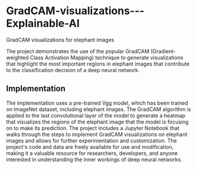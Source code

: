 # GradCAM-visualizations---Explainable-AI
GradCAM visualizations for elephant images

The project demonstrates the use of the popular GradCAM (Gradient-weighted Class Activation Mapping) technique to generate visualizations that highlight the most important regions in elephant images that contribute to the classification decision of a deep neural network. 

## Implementation
The implementation uses a pre-trained Vgg model, which has been trained on ImageNet dataset, including elephant images. The GradCAM algorithm is applied to the last convolutional layer of the model to generate a heatmap that visualizes the regions of the elephant image that the model is focusing on to make its prediction. The project includes a Jupyter Notebook that walks through the steps to implement GradCAM visualizations on elephant images and allows for further experimentation and customization. The project's code and data are freely available for use and modification, making it a valuable resource for researchers, developers, and anyone interested in understanding the inner workings of deep neural networks.

